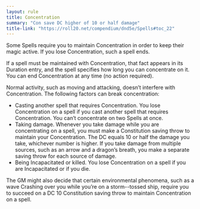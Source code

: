 ```yaml
---
layout: rule
title: Concentration
summary: "Con save DC higher of 10 or half damage"
title-link: "https://roll20.net/compendium/dnd5e/Spells#toc_22" 
---
```

Some Spells require you to maintain Concentration in order to keep their magic active. If you lose Concentration, such a spell ends.

If a spell must be maintained with Concentration, that fact appears in its Duration entry, and the spell specifies how long you can concentrate on it. You can end Concentration at any time (no action required).

Normal activity, such as moving and attacking, doesn’t interfere with Concentration. The following factors can break concentration:

* Casting another spell that requires Concentration. You lose Concentration on a spell if you cast another spell that requires Concentration. You can’t concentrate on two Spells at once.
* Taking damage. Whenever you take damage while you are concentrating on a spell, you must make a Constitution saving throw to maintain your Concentration. The DC equals 10 or half the damage you take, whichever number is higher. If you take damage from multiple sources, such as an arrow and a dragon’s breath, you make a separate saving throw for each source of damage.
* Being Incapacitated or killed. You lose Concentration on a spell if you are Incapacitated or if you die.

The GM might also decide that certain environmental phenomena, such as a wave Crashing over you while you’re on a storm--tossed ship, require you to succeed on a DC 10 Constitution saving throw to maintain Concentration on a spell.
